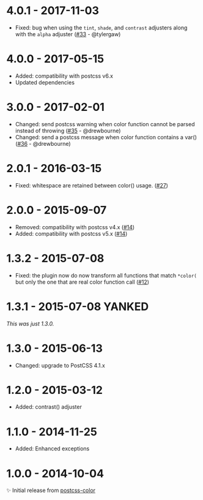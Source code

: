 # 4.0.1 - 2017-11-03

- Fixed: bug when using the `tint`, `shade`, and `contrast` adjusters along with the `alpha` adjuster
([#33](https://github.com/postcss/postcss-color-function/pull/33) - @tylergaw)

# 4.0.0 - 2017-05-15

- Added: compatibility with postcss v6.x
- Updated dependencies

# 3.0.0 - 2017-02-01

- Changed: send postcss warning when color function cannot be parsed instead of throwing
([#35](https://github.com/postcss/postcss-color-function/pull/35) - @drewbourne)
- Changed: send a postcss message when color function contains a var()
([#36](https://github.com/postcss/postcss-color-function/pull/36) - @drewbourne)

# 2.0.1 - 2016-03-15

- Fixed: whitespace are retained between color() usage.
  ([#27](https://github.com/postcss/postcss-color-function/pull/27))

# 2.0.0 - 2015-09-07

- Removed: compatibility with postcss v4.x
([#14](https://github.com/postcss/postcss-color-function/pull/14))
- Added: compatibility with postcss v5.x
([#14](https://github.com/postcss/postcss-color-function/pull/14))

# 1.3.2 - 2015-07-08

- Fixed: the plugin now do now transform all functions that match `*color(` but
only the one that are real color function call
([#12](https://github.com/postcss/postcss-color-function/pull/12))

# 1.3.1 - 2015-07-08 **YANKED**

_This was just 1.3.0._

# 1.3.0 - 2015-06-13

- Changed: upgrade to PostCSS 4.1.x

# 1.2.0 - 2015-03-12

- Added: contrast() adjuster

# 1.1.0 - 2014-11-25

- Added: Enhanced exceptions

# 1.0.0 - 2014-10-04

✨ Initial release from [postcss-color](https://github.com/postcss/postcss-color)
